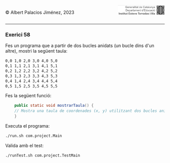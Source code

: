 <div style="display: flex; width: 100%;">
    <div style="flex: 1; padding: 0px;">
        <p>© Albert Palacios Jiménez, 2023</p>
    </div>
    <div style="flex: 1; padding: 0px; text-align: right;">
        <img src="../../assets/ieti.png" height="32" alt="Logo de IETI" style="max-height: 32px;">
    </div>
</div>
<hr/>

### Exerici 58

Fes un programa que a partir de dos bucles anidats (un bucle dins d'un altre), mostri la següent taula:

```text
0,0 1,0 2,0 3,0 4,0 5,0
0,1 1,1 2,1 3,1 4,1 5,1
0,2 1,2 2,2 3,2 4,2 5,2
0,3 1,3 2,3 3,3 4,3 5,3
0,4 1,4 2,4 3,4 4,4 5,4
0,5 1,5 2,5 3,5 4,5 5,5
```

Fes la següent funció:
```java
    public static void mostrarTaula() {
    // Mostra una taula de coordenades (x, y) utilitzant dos bucles anidats.
    }
```

Executa el programa:
```bash
./run.sh com.project.Main
```

Valida amb el test:
```bash
./runTest.sh com.project.TestMain
```